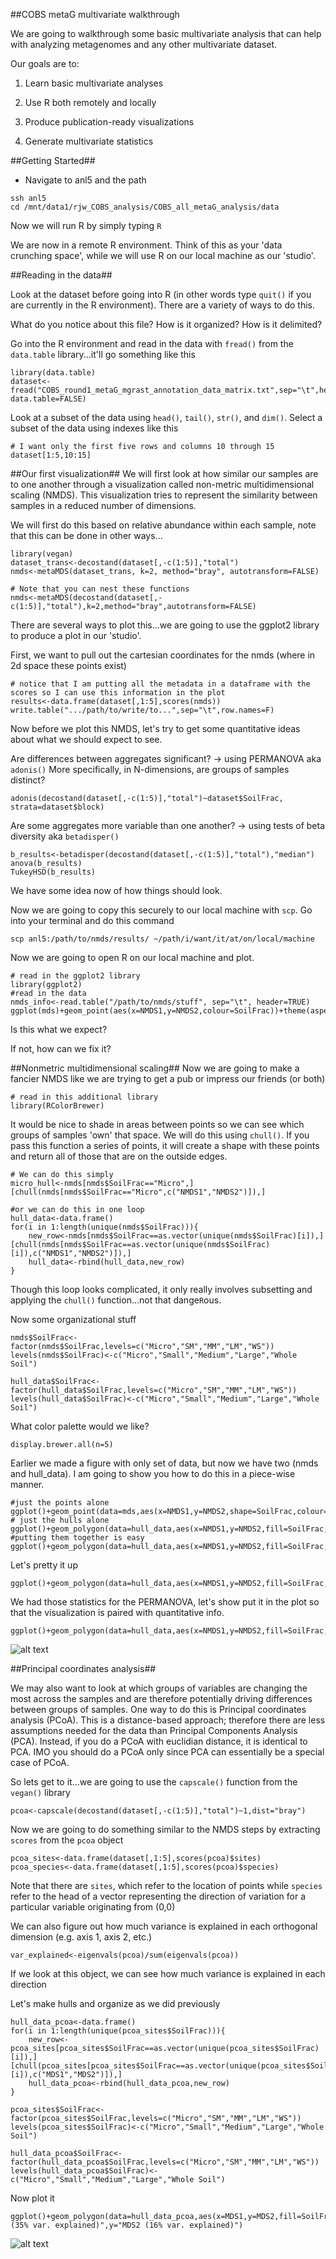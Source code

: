 ##COBS metaG multivariate walkthrough

[nmds]: https://raw.githubusercontent.com/ryanjw/COBS_all_metaG_analysis/master/walkthrough/nmds.jpg
[pcoa_no_arrows]: https://raw.githubusercontent.com/ryanjw/COBS_all_metaG_analysis/master/walkthrough/pcoa_no_arrows.jpg

We are going to walkthrough some basic multivariate analysis that can help with analyzing metagenomes and any other multivariate dataset.

Our goals are to:

1. Learn basic multivariate analyses

2. Use R both remotely and locally

3. Produce publication-ready visualizations

4. Generate multivariate statistics

##Getting Started##
- Navigate to anl5 and the path
```
ssh anl5
cd /mnt/data1/rjw_COBS_analysis/COBS_all_metaG_analysis/data
```
Now we will run R by simply typing ``R``

We are now in a remote R environment.  Think of this as your 'data crunching space', while we will use R on our local machine as our 'studio'.

##Reading in the data##

Look at the dataset before going into R (in other words type ``quit()`` if you are currently in the R environment).  There are a variety of ways to do this.

What do you notice about this file?  How is it organized?  How is it delimited?

Go into the R environment and read in the data with ``fread()`` from the `data.table` library...it'll go something like this
```
library(data.table)
dataset<-fread("COBS_round1_metaG_mgrast_annotation_data_matrix.txt",sep="\t",header=TRUE, data.table=FALSE)
```
Look at a subset of the data using `head()`, `tail()`, `str()`, and `dim()`.  Select a subset of the data using indexes like this
```
# I want only the first five rows and columns 10 through 15
dataset[1:5,10:15]
```
##Our first visualization##
We will first look at how similar our samples are to one another through a visualization called non-metric multidimensional scaling (NMDS).  This visualization tries to represent the similarity between samples in a reduced number of dimensions.

We will first do this based on relative abundance within each sample, note that this can be done in other ways...
```
library(vegan)
dataset_trans<-decostand(dataset[,-c(1:5)],"total")
nmds<-metaMDS(dataset_trans, k=2, method="bray", autotransform=FALSE)

# Note that you can nest these functions
nmds<-metaMDS(decostand(dataset[,-c(1:5)],"total"),k=2,method="bray",autotransform=FALSE)

```
There are several ways to plot this...we are going to use the ggplot2 library to produce a plot in our 'studio'.

First, we want to pull out the cartesian coordinates for the nmds (where in 2d space these points exist)
```
# notice that I am putting all the metadata in a dataframe with the scores so I can use this information in the plot
results<-data.frame(dataset[,1:5],scores(nmds))
write.table(".../path/to/write/to...",sep="\t",row.names=F)
```
Now before we plot this NMDS, let's try to get some quantitative ideas about what we should expect to see.

Are differences between aggregates significant? -> using PERMANOVA aka ``adonis()``
More specifically, in N-dimensions, are groups of samples distinct?
```
adonis(decostand(dataset[,-c(1:5)],"total")~dataset$SoilFrac, strata=dataset$block)

```
Are some aggregates more variable than one another? -> using tests of beta diversity aka ``betadisper()``
```
b_results<-betadisper(decostand(dataset[,-c(1:5)],"total"),"median")
anova(b_results)
TukeyHSD(b_results)
```
We have some idea now of how things should look.  

Now we are going to copy this securely to our local machine with ``scp``.
Go into your terminal and do this command

```
scp anl5:/path/to/nmds/results/ ~/path/i/want/it/at/on/local/machine
```
Now we are going to open R on our local machine and plot.

```
# read in the ggplot2 library
library(ggplot2)
#read in the data
nmds_info<-read.table("/path/to/nmds/stuff", sep="\t", header=TRUE)
ggplot(mds)+geom_point(aes(x=NMDS1,y=NMDS2,colour=SoilFrac))+theme(aspect.ratio=1)
```

Is this what we expect?

If not, how can we fix it?

##Nonmetric multidimensional scaling##
Now we are going to make a fancier NMDS like we are trying to get a pub or impress our friends (or both)
```
# read in this additional library
library(RColorBrewer)
```
It would be nice to shade in areas between points so we can see which groups of samples 'own' that space.  We will do this using ``chull()``.  If you pass this function a series of points, it will create a shape with these points and return all of those that are on the outside edges.

```
# We can do this simply
micro_hull<-nmds[nmds$SoilFrac=="Micro",][chull(nmds[nmds$SoilFrac=="Micro",c("NMDS1","NMDS2")]),]

#or we can do this in one loop
hull_data<-data.frame()
for(i in 1:length(unique(nmds$SoilFrac))){
	new_row<-nmds[nmds$SoilFrac==as.vector(unique(nmds$SoilFrac)[i]),][chull(nmds[nmds$SoilFrac==as.vector(unique(nmds$SoilFrac)[i]),c("NMDS1","NMDS2")]),]
	hull_data<-rbind(hull_data,new_row)
}
```
Though this loop looks complicated, it only really involves subsetting and applying the ``chull()`` function...not that dange`R`ous.

Now some organizational stuff
```
nmds$SoilFrac<-factor(nmds$SoilFrac,levels=c("Micro","SM","MM","LM","WS"))
levels(nmds$SoilFrac)<-c("Micro","Small","Medium","Large","Whole Soil")

hull_data$SoilFrac<-factor(hull_data$SoilFrac,levels=c("Micro","SM","MM","LM","WS"))
levels(hull_data$SoilFrac)<-c("Micro","Small","Medium","Large","Whole Soil")
```
What color palette would we like?
```
display.brewer.all(n=5)
```

Earlier we made a figure with only set of data, but now we have two (nmds and hull_data).  I am going to show you how to do this in a piece-wise manner.
```
#just the points alone
ggplot()+geom_point(data=mds,aes(x=NMDS1,y=NMDS2,shape=SoilFrac,colour=SoilFrac),size=4)
# just the hulls alone
ggplot()+geom_polygon(data=hull_data,aes(x=NMDS1,y=NMDS2,fill=SoilFrac,group=SoilFrac),alpha=0.3)
#putting them together is easy
ggplot()+geom_polygon(data=hull_data,aes(x=NMDS1,y=NMDS2,fill=SoilFrac,group=SoilFrac),alpha=0.3)+geom_point(data=mds,aes(x=NMDS1,y=NMDS2,shape=SoilFrac,colour=SoilFrac),size=4)
```
Let's pretty it up
```
ggplot()+geom_polygon(data=hull_data,aes(x=NMDS1,y=NMDS2,fill=SoilFrac,group=SoilFrac),alpha=0.3)+geom_point(data=mds,aes(x=NMDS1,y=NMDS2,shape=SoilFrac,colour=SoilFrac),size=4)+theme_bw(base_size=20)+theme(aspect.ratio=1)+scale_colour_manual(name="Soil\nFraction",values=brewer.pal(5,"Dark2"))+scale_fill_manual(name="Soil\nFraction",values=brewer.pal(5,"Dark2"))+scale_shape_discrete(name="Soil\nFraction")
```
We had those statistics for the PERMANOVA, let's show put it in the plot so that the visualization is paired with quantitative info.
```
ggplot()+geom_polygon(data=hull_data,aes(x=NMDS1,y=NMDS2,fill=SoilFrac,group=SoilFrac),alpha=0.3)+geom_point(data=mds,aes(x=NMDS1,y=NMDS2,shape=SoilFrac,colour=SoilFrac),size=4)+theme_bw(base_size=20)+theme(aspect.ratio=1)+scale_colour_manual(name="Soil\nFraction",values=brewer.pal(5,"Dark2"))+scale_fill_manual(name="Soil\nFraction",values=brewer.pal(5,"Dark2"))+scale_shape_discrete(name="Soil\nFraction")+annotate("text",x=.25,y=.175,label="R[italic(pseudo)]^{2}==0.273~italic(P)==0.004",parse=TRUE)
```

![alt text][nmds]

##Principal coordinates analysis##

We may also want to look at which groups of variables are changing the most across the samples and are therefore potentially driving differences between groups of samples.  One way to do this is Principal coordinates analysis (PCoA).  This is a distance-based approach; therefore there are less assumptions needed for the data than Principal Components Analysis (PCA).  Instead, if you do a PCoA with euclidian distance, it is identical to PCA.  IMO you should do a PCoA only since PCA can essentially be a special case of PCoA.  

So lets get to it...we are going to use the ``capscale()`` function from the `vegan()` library

```
pcoa<-capscale(decostand(dataset[,-c(1:5)],"total")~1,dist="bray")
```
Now we are going to do something similar to the NMDS steps by extracting `scores` from the `pcoa` object

```
pcoa_sites<-data.frame(dataset[,1:5],scores(pcoa)$sites)
pcoa_species<-data.frame(dataset[,1:5],scores(pcoa)$species)
```
Note that there are `sites`, which refer to the location of points while `species` refer to the head of a vector representing the direction of variation for a particular variable originating from (0,0)

We can also figure out how much variance is explained in each orthogonal dimension (e.g. axis 1, axis 2, etc.)
```
var_explained<-eigenvals(pcoa)/sum(eigenvals(pcoa))
```
If we look at this object, we can see how much variance is explained in each direction

Let's make hulls and organize as we did previously
```
hull_data_pcoa<-data.frame()
for(i in 1:length(unique(pcoa_sites$SoilFrac))){
	new_row<-pcoa_sites[pcoa_sites$SoilFrac==as.vector(unique(pcoa_sites$SoilFrac)[i]),][chull(pcoa_sites[pcoa_sites$SoilFrac==as.vector(unique(pcoa_sites$SoilFrac)[i]),c("MDS1","MDS2")]),]
	hull_data_pcoa<-rbind(hull_data_pcoa,new_row)
}

pcoa_sites$SoilFrac<-factor(pcoa_sites$SoilFrac,levels=c("Micro","SM","MM","LM","WS"))
levels(pcoa_sites$SoilFrac)<-c("Micro","Small","Medium","Large","Whole Soil")

hull_data_pcoa$SoilFrac<-factor(hull_data_pcoa$SoilFrac,levels=c("Micro","SM","MM","LM","WS"))
levels(hull_data_pcoa$SoilFrac)<-c("Micro","Small","Medium","Large","Whole Soil")
```

Now plot it
```
ggplot()+geom_polygon(data=hull_data_pcoa,aes(x=MDS1,y=MDS2,fill=SoilFrac,group=SoilFrac),alpha=0.3)+geom_point(data=pcoa_sites,aes(x=MDS1,y=MDS2,shape=SoilFrac,colour=SoilFrac),size=4)+theme_bw(base_size=15)+theme(aspect.ratio=1)+scale_colour_manual(name="Soil\nFraction",values=brewer.pal(5,"Dark2"))+scale_fill_manual(name="Soil\nFraction",values=brewer.pal(5,"Dark2"))+scale_shape_discrete(name="Soil\nFraction")+labs(x="MDS1 (35% var. explained)",y="MDS2 (16% var. explained)")
```
![alt text][pcoa_no_arrows]
